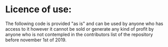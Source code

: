 # Licence of use:
The following code is provided "as is" and can be used by anyone who has access to it however it cannot be sold or generate any kind of profit by anyone who is not contempled in the contributors list of the repository before november 1st of 2019. 